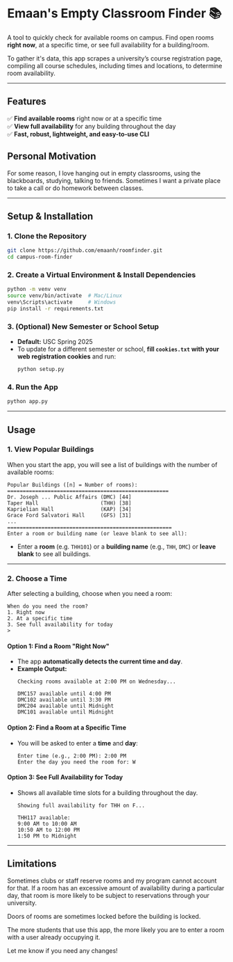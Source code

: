 # **Emaan's Empty Classroom Finder 📚**
A tool to quickly check for available rooms on campus. Find open rooms **right now**, at a specific time, or see full availability for a building/room. 

To gather it's data, this app scrapes a university’s course registration page, compiling all course schedules, including times and locations, to determine room availability.

---


## **Features**
✅ **Find available rooms** right now or at a specific time  
✅ **View full availability** for any building throughout the day  
✅ **Fast, robust, lightweight, and easy-to-use CLI**


## **Personal Motivation**
For some reason, I love hanging out in empty classrooms, using the blackboards, studying, talking to friends. Sometimes I want a private place to take a call or do homework between classes. 

---

## **Setup & Installation**
### **1. Clone the Repository**
```sh
git clone https://github.com/emaanh/roomfinder.git
cd campus-room-finder
```

### **2. Create a Virtual Environment & Install Dependencies**
```sh
python -m venv venv
source venv/bin/activate  # Mac/Linux
venv\Scripts\activate     # Windows
pip install -r requirements.txt
```

### **3. (Optional) New Semester or School Setup**
- **Default:** USC Spring 2025  
- To update for a different semester or school, **fill `cookies.txt` with your web registration cookies** and run:
  ```sh
  python setup.py
  ```

### **4. Run the App**
```sh
python app.py
```

---

## **Usage**
### **1. View Popular Buildings**
When you start the app, you will see a list of buildings with the number of available rooms:
```
Popular Buildings ([n] = Number of rooms):
====================================================
Dr. Joseph ... Public Affairs (DMC) [44]
Taper Hall                    (THH) [38]  
Kaprielian Hall               (KAP) [34] 
Grace Ford Salvatori Hall     (GFS) [31]  
...
=====================================================
Enter a room or building name (or leave blank to see all): 
```
- Enter a **room** (e.g. `THH101`) or a **building name** (e.g., `THH`, `DMC`) or **leave blank** to see all buildings.

---

### **2. Choose a Time**
After selecting a building, choose when you need a room:
```
When do you need the room?
1. Right now
2. At a specific time
3. See full availability for today
>
```
#### **Option 1: Find a Room "Right Now"**
- The app **automatically detects the current time and day**.
- **Example Output:**
  ```
  Checking rooms available at 2:00 PM on Wednesday...

  DMC157 available until 4:00 PM
  DMC102 available until 3:30 PM
  DMC204 available until Midnight
  DMC101 available until Midnight
  ```

#### **Option 2: Find a Room at a Specific Time**
- You will be asked to enter a **time** and **day**:
  ```
  Enter time (e.g., 2:00 PM): 2:00 PM
  Enter the day you need the room for: W
  ```

#### **Option 3: See Full Availability for Today**
- Shows all available time slots for a building throughout the day.
  ```
  Showing full availability for THH on F...

  THH117 available:
  9:00 AM to 10:00 AM
  10:50 AM to 12:00 PM
  1:50 PM to Midnight
  ```

---


## **Limitations**
Sometimes clubs or staff reserve rooms and my program cannot account for that. If a room has an excessive amount of availability during a particular day, that room is more likely to be subject to reservations through your university.

Doors of rooms are sometimes locked before the building is locked. 

The more students that use this app, the more likely you are to enter a room with a user already occupying it.


Let me know if you need any changes!
